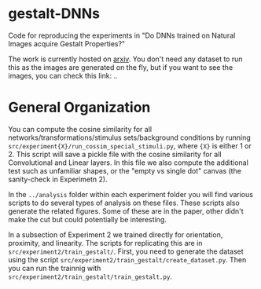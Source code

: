 # gestalt-DNNs
Code for reproducing the experiments in "Do DNNs trained on Natural Images acquire Gestalt Properties?"

The work is currently hosted on [arxiv](https://arxiv.org/abs/2203.07302). You don't need any dataset to run this as the images are generated on the fly, but if you want to see the images, you can check this link: ..

# General Organization
You can compute the cosine similarity for all networks/transformations/stimulus sets/background conditions by running `src/experiment{X}/run_cossim_special_stimuli.py`, where `{X}` is either 1 or 2.  This script will save a pickle file with the cosine similarity for all Convolutional and Linear layers. In this file we also compute the additional test such as unfamiliar shapes, or the "empty vs single dot" canvas (the sanity-check in Experimetn 2). 

In the `../analysis` folder within each experiment folder you will find various scripts to do several types of analysis on these files. These scripts also generate the related figures. Some of these are in the paper, other didn't make the cut but could potentially be interesting.

In a subsection of Experiment 2 we trained directly for orientation, proximity, and linearity. The scripts for replicating this are in `src/experiment2/train_gestalt/`. First, you need to generate the dataset using the script `src/experiment2/train_gestalt/create_dataset.py`. Then you can run the trainnig with `src/experiment2/train_gestalt/train_gestalt.py`. 


